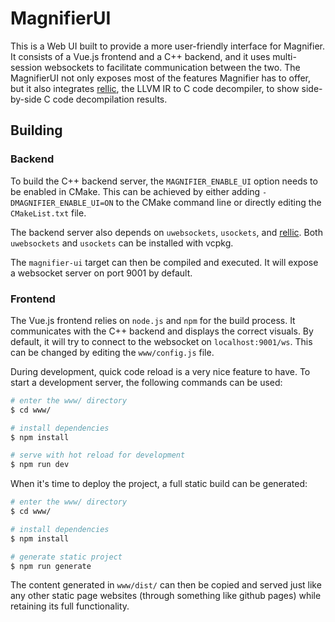 # MagnifierUI

This is a Web UI built to provide a more user-friendly interface for Magnifier.
It consists of a Vue.js frontend and a C++ backend, and it uses multi-session websockets to facilitate communication between the two.
The MagnifierUI not only exposes most of the features Magnifier has to offer, but it also integrates [rellic](https://github.com/lifting-bits/rellic), the LLVM IR to C code decompiler, to show side-by-side C code decompilation results.

## Building

### Backend

To build the C++ backend server, the `MAGNIFIER_ENABLE_UI` option needs to be enabled in CMake.
This can be achieved by either adding `-DMAGNIFIER_ENABLE_UI=ON` to the CMake command line or directly editing the `CMakeList.txt` file.

The backend server also depends on `uwebsockets`, `usockets`, and [rellic](https://github.com/lifting-bits/rellic).
Both `uwebsockets` and `usockets` can be installed with vcpkg.

The `magnifier-ui` target can then be compiled and executed. It will expose a websocket server on port 9001 by default.

### Frontend

The Vue.js frontend relies on `node.js` and `npm` for the build process.
It communicates with the C++ backend and displays the correct visuals.
By default, it will try to connect to the websocket on `localhost:9001/ws`.
This can be changed by editing the `www/config.js` file.

During development, quick code reload is a very nice feature to have.
To start a development server, the following commands can be used:

```bash
# enter the www/ directory
$ cd www/

# install dependencies
$ npm install

# serve with hot reload for development
$ npm run dev
```

When it's time to deploy the project, a full static build can be generated:

```bash
# enter the www/ directory
$ cd www/

# install dependencies
$ npm install

# generate static project
$ npm run generate
```

The content generated in `www/dist/` can then be copied and served just like any other static page websites (through something like github pages) while retaining its full functionality.